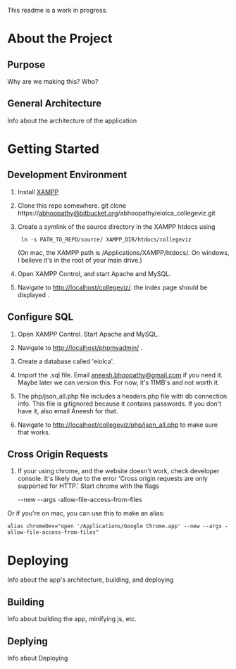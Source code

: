 This readme is a work in progress.

# About the Project

## Purpose
Why are we making this? Who?

## General Architecture
Info about the architecture of the application

# Getting Started

## Development Environment

1. Install [XAMPP](http://www.apachefriends.org/en/xampp.html)

2. Clone this repo somewhere.
        git clone https://abhoopathy@bitbucket.org/abhoopathy/eiolca_collegeviz.git

3. Create a symlink of the source directory in the XAMPP htdocs using

        ln -s PATH_TO_REPO/source/ XAMPP_DIR/htdocs/collegeviz

    (On mac, the XAMPP path is /Applications/XAMPP/htdocs/. On windows, I believe it's in the root of your main drive.)

4. Open XAMPP Control, and start Apache and MySQL.

5. Navigate to [http://localhost/collegeviz/](http://localhost/collegeviz/). the index page should be
   displayed .

## Configure SQL

1. Open XAMPP Control. Start Apache and MySQL.

2. Navigate to [http://localhost/phpmyadmin/](http://localhost/phpmyadmin/) .

3. Create a database called 'eiolca'.

4. Import the .sql file. Email
[aneesh.bhoopathy@gmail.com](mailto:aneesh.bhoopathy@gmail.com) if
you need it. Maybe later we can version this. For now, it's 11MB's and
not worth it.

5. The php/json_all.php file includes a headers.php file with db
connection info. This file is gitignored because it contains
passwords. If you don't have it, also email Aneesh for that.

6. Navigate to [http://localhost/collegeviz/php/json_all.php](http://localhost/collegeviz/php/json_all.php) to make
   sure that works.

## Cross Origin Requests
1. If your using chrome, and the website doesn't work, check
   developer console. It's likely due to the error 'Cross origin requests
are only supported for HTTP.' Start chrome with the flags

    --new --args -allow-file-access-from-files

Or if you're on mac, you can use this to make an alias:

    alias chromeDev="open '/Applications/Google Chrome.app' --new --args -allow-file-access-from-files"

# Deploying
Info about the app's architecture, building, and deploying

## Building
Info about building the app, minifying js, etc.

## Deplying
Info about Deploying

